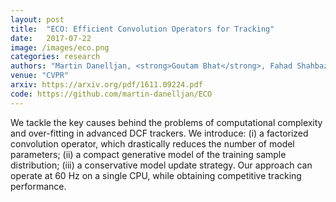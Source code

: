```yaml
---
layout: post
title:  "ECO: Efficient Convolution Operators for Tracking"
date:   2017-07-22
image: /images/eco.png
categories: research
authors: "Martin Danelljan, <strong>Goutam Bhat</strong>, Fahad Shahbaz Khan, Michael Felsberg"
venue: "CVPR"
arxiv: https://arxiv.org/pdf/1611.09224.pdf
code: https://github.com/martin-danelljan/ECO
---
```


We tackle the key causes behind the problems of computational complexity and over-fitting in advanced DCF trackers. We introduce: (i) a factorized convolution operator, which drastically reduces the number of model parameters; (ii) a compact generative model of the training sample distribution; (iii) a conservative model update strategy. Our approach can operate at 60 Hz on a single CPU, while obtaining competitive tracking performance.

